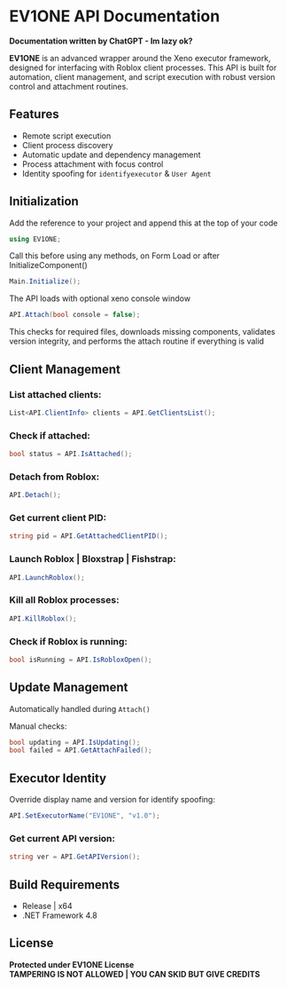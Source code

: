 # EV1ONE API Documentation
**Documentation written by ChatGPT - Im lazy ok?**

**EV1ONE** is an advanced wrapper around the Xeno executor framework, designed for interfacing with Roblox client processes. This API is built for automation, client management, and script execution with robust version control and attachment routines.

## Features
- Remote script execution
- Client process discovery
- Automatic update and dependency management
- Process attachment with focus control
- Identity spoofing for `identifyexecutor` & `User Agent`

## Initialization
Add the reference to your project and append this at the top of your code

```csharp
using EV1ONE;
```

Call this before using any methods, on Form Load or after InitializeComponent()

```csharp
Main.Initialize();
```

The API loads with optional xeno console window

```csharp
API.Attach(bool console = false);
```

This checks for required files, downloads missing components, validates version integrity, and performs the attach routine if everything is valid

## Client Management
### List attached clients:
```csharp
List<API.ClientInfo> clients = API.GetClientsList();
```

### Check if attached:
```csharp
bool status = API.IsAttached();
```

### Detach from Roblox:
```csharp
API.Detach();
```

### Get current client PID:
```csharp
string pid = API.GetAttachedClientPID();
```

### Launch Roblox | Bloxstrap | Fishstrap:
```csharp
API.LaunchRoblox();
```

### Kill all Roblox processes:
```csharp
API.KillRoblox();
```

### Check if Roblox is running:
```csharp
bool isRunning = API.IsRobloxOpen();
```

## Update Management
Automatically handled during `Attach()`

Manual checks:
```csharp
bool updating = API.IsUpdating();
bool failed = API.GetAttachFailed();
```

## Executor Identity
Override display name and version for identify spoofing:
```csharp
API.SetExecutorName("EV1ONE", "v1.0");
```

### Get current API version:
```csharp
string ver = API.GetAPIVersion();
```

## Build Requirements
- Release | x64
- .NET Framework 4.8

## License
**Protected under EV1ONE License**  
**TAMPERING IS NOT ALLOWED | YOU CAN SKID BUT GIVE CREDITS**
